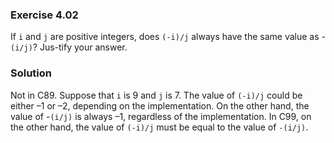 ### Exercise 4.02 

If `i` and `j` are positive integers, does `(-i)/j` always have the same value as -`(i/j)`? Jus-tify your answer.

### Solution

Not in C89. Suppose that `i` is 9 and `j` is 7. The value of `(-i)/j` could be either –1 or –2, depending on the implementation. On the other hand, the value of -`(i/j)` is always –1, regardless of the implementation. In C99, on the other hand, the value of `(-i)/j` must be equal to the value of `-(i/j)`.

